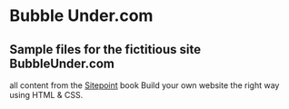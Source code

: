 # Bubble Under.com

## Sample files for the fictitious site BubbleUnder.com

all content from the [Sitepoint](www.sitepoint.com) book Build your own website the right way using HTML & CSS.